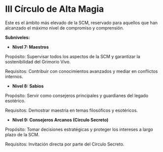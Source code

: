 # III Círculo de Alta Magia

Este es el ámbito más elevado de la SCM, reservado para aquellos que han alcanzado el máximo nivel de compromiso y comprensión.

**Subniveles:**

- **Nivel 7: Maestros**

Propósito: Supervisar todos los aspectos de la SCM y garantizar la sostenibilidad del Grimorio Vivo.

Requisitos: Contribuir con conocimientos avanzados y mediar en conflictos internos.

- **Nivel 8: Sabios**

Propósito: Servir como consejeros principales y guardianes del legado esotérico.

Requisitos: Demostrar maestría en temas filosóficos y esotéricos.

- **Nivel 9: Consejeros Arcanos (Círculo Secreto)**

Propósito: Tomar decisiones estratégicas y proteger los intereses a largo plazo de la SCM.

Requisitos: Invitación directa por parte del Círculo Secreto.
